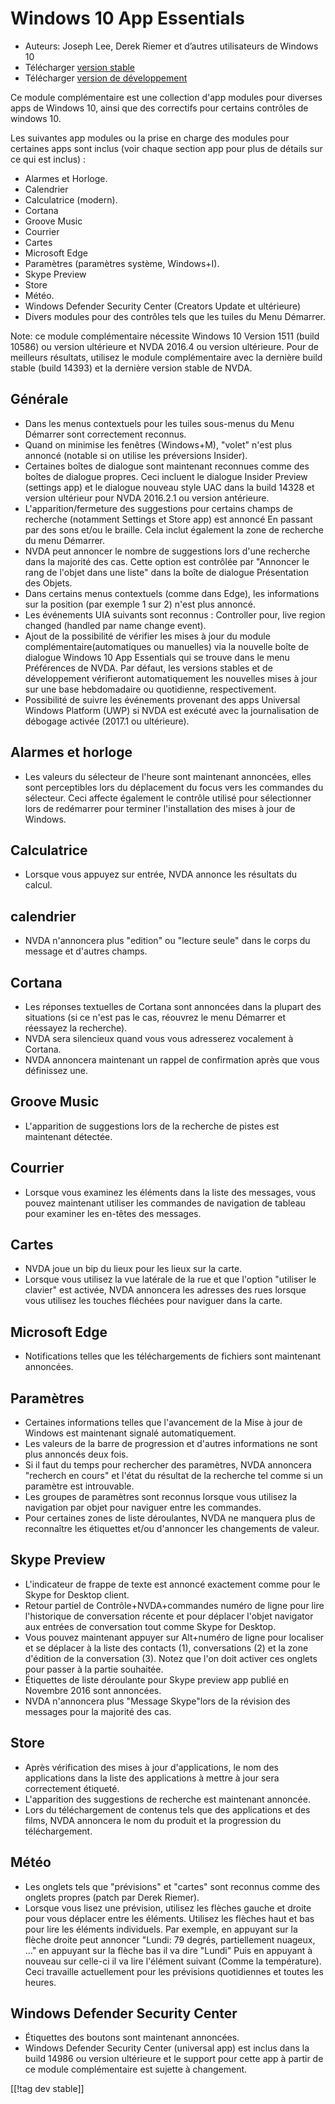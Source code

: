 # Windows 10 App Essentials #

* Auteurs: Joseph Lee, Derek Riemer et d’autres utilisateurs de Windows 10
* Télécharger [version stable][1]
* Télécharger [version de développement][2]

Ce module complémentaire est une collection d'app modules pour diverses apps
de Windows 10, ainsi que des correctifs pour certains contrôles de windows
10.

Les suivantes app modules ou la prise en charge des modules pour certaines
apps sont inclus (voir chaque section app pour plus de détails sur ce qui
est inclus) :

* Alarmes et Horloge.
* Calendrier
* Calculatrice (modern).
* Cortana
* Groove Music
* Courrier
* Cartes
* Microsoft Edge
* Paramètres (paramètres système, Windows+I).
* Skype Preview
* Store
* Météo.
* Windows Defender Security Center (Creators Update et ultérieure)
* Divers modules pour des contrôles tels que les tuiles du Menu Démarrer.

Note: ce module complémentaire nécessite Windows 10 Version 1511 (build
10586) ou version ultérieure et NVDA 2016.4 ou version ultérieure. Pour de
meilleurs résultats, utilisez le module complémentaire avec la dernière
build stable (build 14393) et la dernière version stable de NVDA.

## Générale

* Dans les menus contextuels pour les tuiles sous-menus du Menu Démarrer
  sont correctement reconnus.
* Quand on minimise les fenêtres (Windows+M), "volet" n'est plus annoncé
  (notable si on utilise les préversions Insider).
* Certaines boîtes de dialogue sont maintenant reconnues comme des boîtes de
  dialogue propres. Ceci incluent le dialogue Insider Preview (settings app)
  et le dialogue nouveau style UAC dans la build 14328 et version ultérieur
  pour NVDA 2016.2.1 ou version antérieure.
* L'apparition/fermeture des suggestions pour certains champs de recherche
  (notamment Settings et Store app) est annoncé En passant par des sons
  et/ou le braille. Cela inclut également la zone de recherche du menu
  Démarrer.
* NVDA peut annoncer le nombre de suggestions lors d'une recherche dans la
  majorité des cas. Cette option est contrôlée par "Annoncer le rang de
  l'objet dans une liste" dans la boîte de dialogue Présentation des Objets.
* Dans certains menus contextuels (comme dans Edge), les informations sur la
  position (par exemple 1 sur 2) n'est plus annoncé.
* Les événements UIA suivants sont reconnus : Controller pour, live region
  changed (handled par name change event).
* Ajout de la possibilité de vérifier les mises à jour du module
  complémentaire(automatiques ou manuelles) via la nouvelle boîte de
  dialogue Windows 10 App Essentials qui se trouve dans le menu Préférences
  de NVDA. Par défaut, les versions stables et de développement vérifieront
  automatiquement les nouvelles mises à jour sur une base hebdomadaire ou
  quotidienne, respectivement.
* Possibilité de suivre les événements provenant des apps Universal Windows
  Platform (UWP) si NVDA est exécuté avec la journalisation de débogage
  activée (2017.1 ou ultérieure).

## Alarmes et horloge

* Les valeurs du sélecteur de l'heure sont maintenant annoncées, elles sont
  perceptibles lors du déplacement du focus vers les commandes du
  sélecteur. Ceci affecte également le contrôle utilisé pour sélectionner
  lors de redémarrer pour terminer l'installation des mises à jour de
  Windows.

## Calculatrice

* Lorsque vous appuyez sur entrée, NVDA annonce les résultats du calcul.

## calendrier

* NVDA n'annoncera plus "edition" ou "lecture seule" dans le corps du
  message et d'autres  champs.

## Cortana

* Les réponses textuelles de Cortana sont annoncées dans la plupart des
  situations (si ce n'est pas le cas, réouvrez le menu Démarrer et réessayez
  la recherche).
* NVDA sera silencieux quand vous vous adresserez vocalement à Cortana.
* NVDA annoncera maintenant un rappel de confirmation après que vous
  définissez une.

## Groove Music

* L'apparition de suggestions lors de la recherche de pistes est maintenant
  détectée.

## Courrier

* Lorsque vous examinez les éléments dans la liste des messages, vous pouvez
  maintenant utiliser les commandes de navigation de tableau pour examiner
  les en-têtes des messages.

## Cartes

* NVDA joue un bip du lieux pour les lieux sur la carte.
* Lorsque vous utilisez la vue latérale de la rue et que l'option "utiliser
  le clavier" est activée, NVDA annoncera les adresses des rues lorsque vous
  utilisez les touches fléchées pour naviguer dans la carte.

## Microsoft Edge

* Notifications telles que les téléchargements de fichiers sont maintenant
  annoncées.

## Paramètres

* Certaines informations telles que l'avancement de la Mise à jour de
  Windows est maintenant signalé automatiquement.
* Les valeurs de la barre de progression et d'autres informations ne sont
  plus annoncés deux fois.
* Si il faut du temps pour rechercher des paramètres, NVDA annoncera
  "recherch en cours" et l'état du résultat de la recherche tel comme si un
  paramètre est introuvable.
* Les groupes de paramètres sont reconnus lorsque vous utilisez la
  navigation par objet pour naviguer entre les commandes.
* Pour certaines zones de liste déroulantes, NVDA ne manquera plus de
  reconnaître les étiquettes et/ou d'annoncer les changements de valeur.

## Skype Preview

* L'indicateur de frappe de texte est annoncé exactement comme pour le Skype
  for Desktop client.
* Retour partiel de Contrôle+NVDA+commandes numéro de ligne pour lire
  l'historique de conversation récente et pour déplacer l'objet navigator
  aux entrées de conversation tout comme Skype for Desktop.
* Vous pouvez maintenant appuyer sur Alt+numéro de ligne pour localiser et
  se déplacer à la liste des contacts (1), conversations (2) et la zone
  d'édition de la conversation (3). Notez que l'on doit activer ces onglets
  pour passer à la partie souhaitée.
* Étiquettes de liste déroulante pour Skype preview app publié en Novembre
  2016 sont annoncées.
* NVDA n'annoncera plus "Message Skype"lors de la révision des messages pour
  la majorité des cas.

## Store

* Après vérification des mises à jour d'applications, le nom des
  applications dans la liste des applications à mettre à jour sera
  correctement étiqueté.
* L'apparition des suggestions de recherche est maintenant annoncée.
* Lors du téléchargement de contenus tels que des applications et des films,
  NVDA annoncera le nom du produit et la progression du téléchargement.

## Météo

* Les onglets tels que "prévisions" et "cartes" sont reconnus comme des
  onglets propres (patch par Derek Riemer).
* Lorsque vous lisez une prévision, utilisez les flèches gauche et droite
  pour vous déplacer entre les éléments. Utilisez les flèches haut et bas
  pour lire les éléments individuels. Par exemple, en appuyant sur la flèche
  droite peut annoncer "Lundi: 79 degrés, partiellement nuageux, ..." en
  appuyant sur la flèche bas il va dire "Lundi" Puis en appuyant à nouveau
  sur celle-ci il va lire l'élément suivant (Comme la température). Ceci
  travaille actuellement pour les prévisions quotidiennes et toutes les
  heures.

## Windows Defender Security Center

* Étiquettes des boutons sont maintenant annoncées.
* Windows Defender Security Center (universal app) est inclus dans la build
  14986 ou version ultérieure et le support pour cette app à partir de ce
  module complémentaire est sujette à changement.

[[!tag dev stable]]

[1]: https://addons.nvda-project.org/files/get.php?file=w10

[2]: https://addons.nvda-project.org/files/get.php?file=w10-dev
